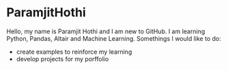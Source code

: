 # ParamjitHothi

Hello, my name is Paramjit Hothi and I am new to GitHub. I am learning Python, Pandas, Altair and Machine Learning. Somethings I would like to do:
- create examples to reinforce my learning
- develop projects for my porffolio
